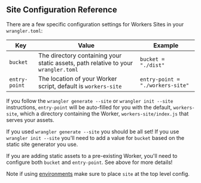 ## Site Configuration Reference

There are a few specific configuration settings for Workers Sites in your `wrangler.toml`:

| Key           | Value                                                                              | Example                          |
| ------------- | ---------------------------------------------------------------------------------- | -------------------------------- |
| `bucket`      | The directory containing your static assets, path relative to your `wrangler.toml` | `bucket = "./dist"`              |
| `entry-point` | The location of your Worker script, default is `workers-site`                      | `entry-point = "./workers-site"` |

If you follow the `wrangler generate --site` or `wrangler init --site` instructions, `entry-point` will be auto-filled for you with the default, `workers-site`, which a directory containing the Worker, `workers-site/index.js` that serves your assets.

If you used `wrangler generate --site` you should be all set!
If you use `wrangler init --site` you'll need to add a value for `bucket` based on the static site generator you use.

If you are adding static assets to a pre-existing Worker, you'll need to configure both `bucket` and `entry-point`. See above for more details!

Note if using [environments](./environments) make sure to place `site` at the top level config.

